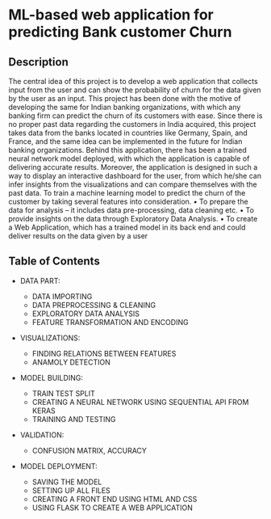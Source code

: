 # ML-based web application for predicting Bank customer Churn
## Description
The central idea of this project is to develop a web application that collects input from the user and
can show the probability of churn for the data given by the user as an input. This project has been done with
the motive of developing the same for Indian banking organizations, with which any banking firm can predict
the churn of its customers with ease. Since there is no proper past data regarding the customers in India
acquired, this project takes data from the banks located in countries like Germany, Spain, and France, and the
same idea can be implemented in the future for Indian banking organizations. Behind this application, there
has been a trained neural network model deployed, with which the application is capable of delivering accurate
results. Moreover, the application is designed in such a way to display an interactive dashboard for the user,
from which he/she can infer insights from the visualizations and can compare themselves with the past data.
To train a machine learning model to predict the churn of the customer by taking several features into
consideration.
• To prepare the data for analysis – it includes data pre-processing, data cleaning etc.
• To provide insights on the data through Exploratory Data Analysis.
• To create a Web Application, which has a trained model in its back end and could deliver results on
the data given by a user

## Table of Contents

- DATA PART:

  - DATA IMPORTING
  - DATA PREPROCESSING & CLEANING
  - EXPLORATORY DATA ANALYSIS
  - FEATURE TRANSFORMATION AND ENCODING

- VISUALIZATIONS:

  - FINDING RELATIONS BETWEEN FEATURES
  - ANAMOLY DETECTION

- MODEL BUILDING:

  - TRAIN TEST SPLIT
  - CREATING A NEURAL NETWORK USING SEQUENTIAL API FROM KERAS
  - TRAINING AND TESTING

- VALIDATION:

  - CONFUSION MATRIX, ACCURACY

- MODEL DEPLOYMENT:

  - SAVING THE MODEL
  - SETTING UP ALL FILES
  - CREATING A FRONT END USING HTML AND CSS
  - USING FLASK TO CREATE A WEB APPLICATION

